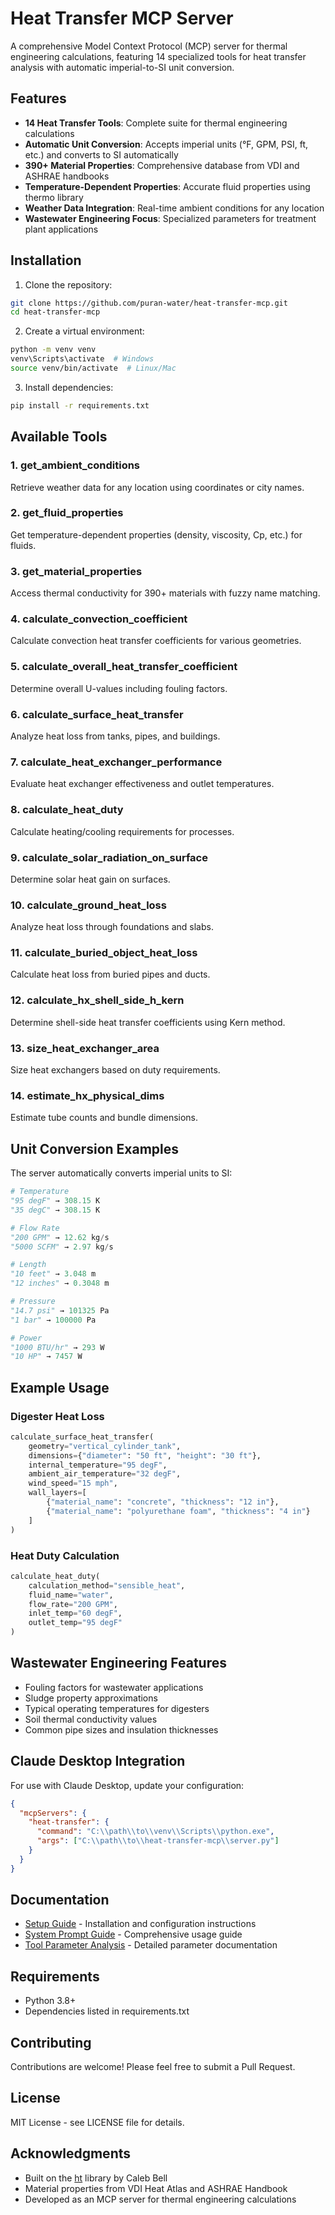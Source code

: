 # Heat Transfer MCP Server

A comprehensive Model Context Protocol (MCP) server for thermal engineering calculations, featuring 14 specialized tools for heat transfer analysis with automatic imperial-to-SI unit conversion.

## Features

- **14 Heat Transfer Tools**: Complete suite for thermal engineering calculations
- **Automatic Unit Conversion**: Accepts imperial units (°F, GPM, PSI, ft, etc.) and converts to SI automatically
- **390+ Material Properties**: Comprehensive database from VDI and ASHRAE handbooks
- **Temperature-Dependent Properties**: Accurate fluid properties using thermo library
- **Weather Data Integration**: Real-time ambient conditions for any location
- **Wastewater Engineering Focus**: Specialized parameters for treatment plant applications

## Installation

1. Clone the repository:
```bash
git clone https://github.com/puran-water/heat-transfer-mcp.git
cd heat-transfer-mcp
```

2. Create a virtual environment:
```bash
python -m venv venv
venv\Scripts\activate  # Windows
source venv/bin/activate  # Linux/Mac
```

3. Install dependencies:
```bash
pip install -r requirements.txt
```

## Available Tools

### 1. **get_ambient_conditions**
Retrieve weather data for any location using coordinates or city names.

### 2. **get_fluid_properties**
Get temperature-dependent properties (density, viscosity, Cp, etc.) for fluids.

### 3. **get_material_properties**
Access thermal conductivity for 390+ materials with fuzzy name matching.

### 4. **calculate_convection_coefficient**
Calculate convection heat transfer coefficients for various geometries.

### 5. **calculate_overall_heat_transfer_coefficient**
Determine overall U-values including fouling factors.

### 6. **calculate_surface_heat_transfer**
Analyze heat loss from tanks, pipes, and buildings.

### 7. **calculate_heat_exchanger_performance**
Evaluate heat exchanger effectiveness and outlet temperatures.

### 8. **calculate_heat_duty**
Calculate heating/cooling requirements for processes.

### 9. **calculate_solar_radiation_on_surface**
Determine solar heat gain on surfaces.

### 10. **calculate_ground_heat_loss**
Analyze heat loss through foundations and slabs.

### 11. **calculate_buried_object_heat_loss**
Calculate heat loss from buried pipes and ducts.

### 12. **calculate_hx_shell_side_h_kern**
Determine shell-side heat transfer coefficients using Kern method.

### 13. **size_heat_exchanger_area**
Size heat exchangers based on duty requirements.

### 14. **estimate_hx_physical_dims**
Estimate tube counts and bundle dimensions.

## Unit Conversion Examples

The server automatically converts imperial units to SI:

```python
# Temperature
"95 degF" → 308.15 K
"35 degC" → 308.15 K

# Flow Rate  
"200 GPM" → 12.62 kg/s
"5000 SCFM" → 2.97 kg/s

# Length
"10 feet" → 3.048 m
"12 inches" → 0.3048 m

# Pressure
"14.7 psi" → 101325 Pa
"1 bar" → 100000 Pa

# Power
"1000 BTU/hr" → 293 W
"10 HP" → 7457 W
```

## Example Usage

### Digester Heat Loss
```python
calculate_surface_heat_transfer(
    geometry="vertical_cylinder_tank",
    dimensions={"diameter": "50 ft", "height": "30 ft"},
    internal_temperature="95 degF",
    ambient_air_temperature="32 degF",
    wind_speed="15 mph",
    wall_layers=[
        {"material_name": "concrete", "thickness": "12 in"},
        {"material_name": "polyurethane foam", "thickness": "4 in"}
    ]
)
```

### Heat Duty Calculation
```python
calculate_heat_duty(
    calculation_method="sensible_heat",
    fluid_name="water",
    flow_rate="200 GPM",
    inlet_temp="60 degF",
    outlet_temp="95 degF"
)
```

## Wastewater Engineering Features

- Fouling factors for wastewater applications
- Sludge property approximations
- Typical operating temperatures for digesters
- Soil thermal conductivity values
- Common pipe sizes and insulation thicknesses

## Claude Desktop Integration

For use with Claude Desktop, update your configuration:

```json
{
  "mcpServers": {
    "heat-transfer": {
      "command": "C:\\path\\to\\venv\\Scripts\\python.exe",
      "args": ["C:\\path\\to\\heat-transfer-mcp\\server.py"]
    }
  }
}
```

## Documentation

- [Setup Guide](SETUP.md) - Installation and configuration instructions
- [System Prompt Guide](docs/SYSTEM_PROMPT_ENHANCED.md) - Comprehensive usage guide
- [Tool Parameter Analysis](docs/TOOL_PARAMETER_ANALYSIS.md) - Detailed parameter documentation

## Requirements

- Python 3.8+
- Dependencies listed in requirements.txt

## Contributing

Contributions are welcome! Please feel free to submit a Pull Request.

## License

MIT License - see LICENSE file for details.

## Acknowledgments

- Built on the [ht](https://github.com/CalebBell/ht) library by Caleb Bell
- Material properties from VDI Heat Atlas and ASHRAE Handbook
- Developed as an MCP server for thermal engineering calculations
